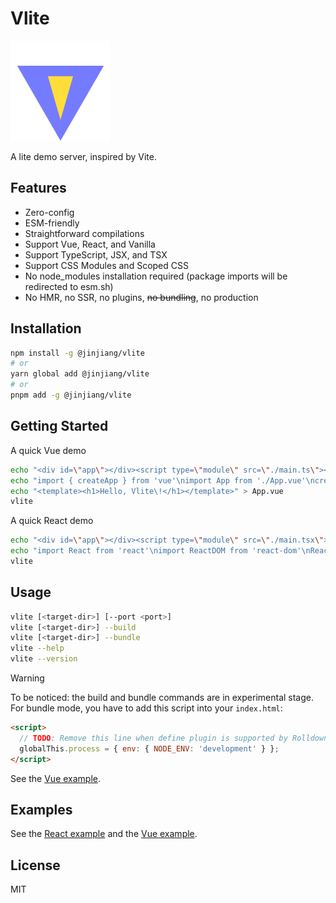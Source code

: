 # Vlite

<img src="./vlite.svg" width="160" height="160" />

A lite demo server, inspired by Vite.

## Features

- Zero-config
- ESM-friendly
- Straightforward compilations
- Support Vue, React, and Vanilla
- Support TypeScript, JSX, and TSX
- Support CSS Modules and Scoped CSS
- No node_modules installation required (package imports will be redirected to esm.sh)
- No HMR, no SSR, no plugins, ~~no bundling~~, no production

## Installation

```bash
npm install -g @jinjiang/vlite
# or
yarn global add @jinjiang/vlite
# or
pnpm add -g @jinjiang/vlite
```

## Getting Started

A quick Vue demo

```bash
echo "<div id=\"app\"></div><script type=\"module\" src=\"./main.ts\"></script>" > index.html
echo "import { createApp } from 'vue'\nimport App from './App.vue'\ncreateApp(App).mount('#app')" > main.ts
echo "<template><h1>Hello, Vlite\!</h1></template>" > App.vue
vlite
```

A quick React demo

```bash
echo "<div id=\"app\"></div><script type=\"module\" src=\"./main.tsx\"></script>" > index.html
echo "import React from 'react'\nimport ReactDOM from 'react-dom'\nReactDOM.render(<h1>Hello, World\!</h1>, document.getElementById('app'))" > main.tsx
vlite
```

## Usage

```bash
vlite [<target-dir>] [--port <port>]
vlite [<target-dir>] --build
vlite [<target-dir>] --bundle
vlite --help
vlite --version
```

> [!WARNING]
> To be noticed: the build and bundle commands are in experimental stage. For bundle mode, you have to add this script into your `index.html`:
> 
> ```html
> <script>
>   // TODO: Remove this line when define plugin is supported by Rolldown
>   globalThis.process = { env: { NODE_ENV: 'development' } };
> </script>
> ```
>
> See the [Vue example](./examples/vue/index.html).

## Examples

See the [React example](./examples/react/) and the [Vue example](./examples/vue/).

## License

MIT
